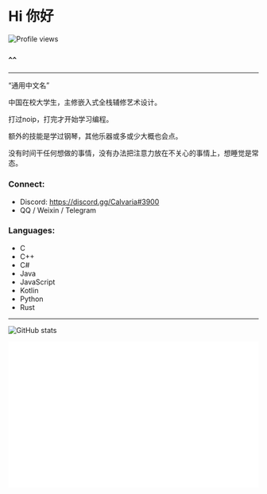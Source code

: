 # Hi 你好

![Profile views](https://komarev.com/ghpvc/?username=calvariaa&label=Profile%20views&color=0e75b6&style=flat)

### `^^`

------

“通用中文名”

中国在校大学生，主修嵌入式全栈辅修艺术设计。

打过noip，打完才开始学习编程。

额外的技能是学过钢琴，其他乐器或多或少大概也会点。

没有时间干任何想做的事情，没有办法把注意力放在不关心的事情上，想睡觉是常态。

### Connect:
- Discord: <https://discord.gg/Calvaria#3900>
- QQ / Weixin / Telegram

### Languages:
- C
- C++
- C#
- Java
- JavaScript
- Kotlin
- Python
- Rust

------

![GitHub stats](https://github-readme-stats.vercel.app/api?username=calvariaa&show_icons=true&title_color=fff&icon_color=79ff97&text_color=9f9f9f&bg_color=0D1117&count_private=true)

![Languages](https://raw.githubusercontent.com/Calvariaa/github-stats/master/generated/languages.svg#gh-dark-mode-only)

